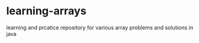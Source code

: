 # learning-arrays
learning and prcatice repository for various array problems and solutions in java
